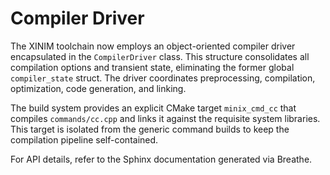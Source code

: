 <!--
@file compiler_driver.md
@brief Overview of the modern XINIM compiler driver.
@details Describes the `CompilerDriver` class that replaces the legacy
global state, and outlines the dedicated CMake target `minix_cmd_cc`.
-->

# Compiler Driver

The XINIM toolchain now employs an object-oriented compiler driver encapsulated
in the `CompilerDriver` class. This structure consolidates all compilation
options and transient state, eliminating the former global `compiler_state`
struct. The driver coordinates preprocessing, compilation, optimization, code
generation, and linking.

The build system provides an explicit CMake target `minix_cmd_cc` that compiles
`commands/cc.cpp` and links it against the requisite system libraries. This
target is isolated from the generic command builds to keep the compilation
pipeline self-contained.

For API details, refer to the Sphinx documentation generated via Breathe.


